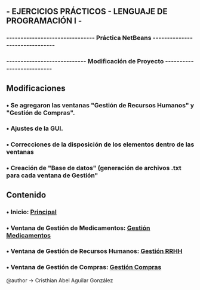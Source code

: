 ## - EJERCICIOS PRÁCTICOS - LENGUAJE DE PROGRAMACIÓN I -
### ------------------------------- Práctica NetBeans -------------------------------
### ---------------------------- Modificación de Proyecto --------------------------

## Modificaciones
### • Se agregaron  las ventanas "Gestión de Recursos Humanos" y "Gestión de Compras".
### • Ajustes de la GUI.
### • Correcciones de la disposición de los elementos dentro de las ventanas
### • Creación de "Base de datos" (generación de archivos .txt para cada ventana de Gestión"

## Contenido
### • Inicio: [Principal](src/principal/Principal.java)
### • Ventana de Gestión de Medicamentos: [Gestión Medicamentos](src/ventanas/DialogGestionMedicamentos.java)
### • Ventana de Gestión de Recursos Humanos: [Gestión RRHH](src/ventanas/DialogGestionRecursosHumanos.java)
### • Ventana de Gestión de Compras: [Gestión Compras](src/ventanas/DialogGestionCompras.java)

@author -> Cristhian Abel Aguilar González
